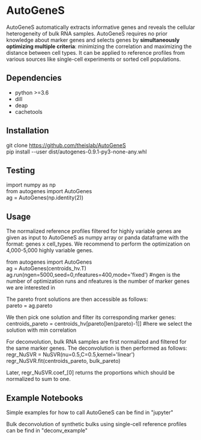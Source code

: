 # AutoGeneS

AutoGeneS automatically extracts informative genes and reveals the cellular heterogeneity of bulk RNA samples. AutoGeneS requires no prior knowledge about marker genes and selects genes by **simultaneously optimizing multiple criteria**: minimizing the correlation and maximizing the distance between cell types. It can be applied to reference profiles from various sources like single-cell experiments or sorted cell populations.

## Dependencies

* python >=3.6
* dill
* deap
* cachetools

## Installation
git clone https://github.com/theislab/AutoGeneS<br/>
pip install --user dist/autogenes-0.9.1-py3-none-any.whl<br/>

## Testing
import numpy as np<br/>
from autogenes import AutoGenes<br/>
ag = AutoGenes(np.identity(2))<br/>

## Usage
The normalized reference profiles filtered for highly variable genes are given as input to AutoGeneS as numpy array or panda dataframe with the format: genes x cell_types.
We recommend to perform the optimization on 4,000-5,000 highly variable genes.

from autogenes import AutoGenes<br/>
ag = AutoGenes(centroids_hv.T)<br/>
ag.run(ngen=5000,seed=0,nfeatures=400,mode='fixed') #ngen is the number of optimization runs and nfeatures is the number of marker genes we are interested in<br/>

The pareto front solutions are then accessible as follows:<br/>
pareto = ag.pareto<br/>  

We then pick one solution and filter its corresponding marker genes:<br/>
centroids_pareto = centroids_hv[pareto[len(pareto)-1]] #here we select the solution with min correlation

For deconvolution, bulk RNA samples are first normalized and filtered for the same marker genes. The deconvolution is then performed as follows:
regr_NuSVR = NuSVR(nu=0.5,C=0.5,kernel='linear') 
regr_NuSVR.fit(centroids_pareto, bulk_pareto)

Later, regr_NuSVR.coef_[0] returns the proportions which should be normalized to sum to one. 

## Example Notebooks

Simple examples for how to call AutoGeneS can be find in "jupyter"

Bulk deconvolution of synthetic bulks using single-cell reference profiles can be find in "deconv_example"
